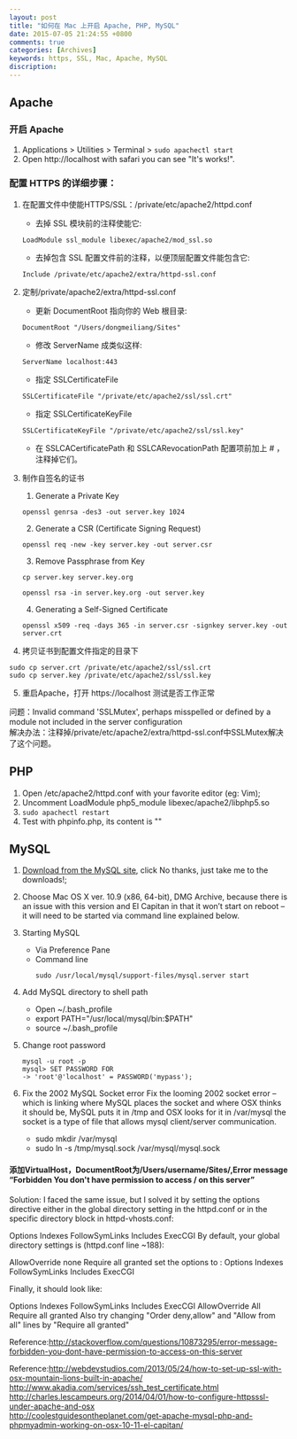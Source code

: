 ```yaml
---
layout: post
title: "如何在 Mac 上开启 Apache, PHP, MySQL"
date: 2015-07-05 21:24:55 +0800
comments: true
categories: [Archives]
keywords: https, SSL, Mac, Apache, MySQL
discription: 
---
```

## Apache
### 开启 Apache 
1. Applications > Utilities > Terminal > `sudo apachectl start`
2. Open http://localhost with safari you can see "It's works!".

### 配置 HTTPS 的详细步骤：  

1. 在配置文件中使能HTTPS/SSL：/private/etc/apache2/httpd.conf 

	* 去掉 SSL 模块前的注释使能它:  
	```
	LoadModule ssl_module libexec/apache2/mod_ssl.so
	```
   * 去掉包含 SSL 配置文件前的注释，以便顶层配置文件能包含它:  
   ```
   Include /private/etc/apache2/extra/httpd-ssl.conf
   ```

2. 定制/private/apache2/extra/httpd-ssl.conf  

	* 更新 DocumentRoot 指向你的 Web 根目录:  
	```
	DocumentRoot "/Users/dongmeiliang/Sites"
	```

	* 修改 ServerName 成类似这样:  
	```
	ServerName localhost:443
	```
	* 指定 SSLCertificateFile  
	```
	SSLCertificateFile "/private/etc/apache2/ssl/ssl.crt"
	```
	
	* 指定 SSLCertificateKeyFile   
	```
	SSLCertificateKeyFile "/private/etc/apache2/ssl/ssl.key"
	```
	* 在 SSLCACertificatePath 和 SSLCARevocationPath 配置项前加上 # ，注释掉它们。
<!-- more -->
3. 制作自签名的证书

	1) Generate a Private Key  
	```
	openssl genrsa -des3 -out server.key 1024
	```
	
	2) Generate a CSR (Certificate Signing Request)  
	```
	openssl req -new -key server.key -out server.csr
	```
	
	3) Remove Passphrase from Key  
	```
	cp server.key server.key.org  
	```  
	```
	openssl rsa -in server.key.org -out server.key
	```
	
	4) Generating a Self-Signed Certificate  
	```
	openssl x509 -req -days 365 -in server.csr -signkey server.key -out 	server.crt
	```

4. 拷贝证书到配置文件指定的目录下  
```
sudo cp server.crt /private/etc/apache2/ssl/ssl.crt
sudo cp server.key /private/etc/apache2/ssl/ssl.key
```


5. 重启Apache，打开 https://localhost 测试是否工作正常  

问题：Invalid command 'SSLMutex', perhaps misspelled or defined by a module not included in the server configuration  
解决办法：注释掉/private/etc/apache2/extra/httpd-ssl.conf中SSLMutex解决了这个问题。

## PHP
1. Open /etc/apache2/httpd.conf with your favorite editor (eg: Vim);
2. Uncomment LoadModule php5_module libexec/apache2/libphp5.so
3. `sudo apachectl restart`
4. Test with phpinfo.php, its content is "<?php phpinfo(); ?>"

## MySQL
1. [Download from the MySQL site](http://dev.mysql.com/downloads/mysql/), click No thanks, just take me to the downloads!;
2. Choose Mac OS X ver. 10.9 (x86, 64-bit), DMG Archive, because there is an issue with this version and El Capitan in that it won’t start on reboot – it will need to be started via command line explained below.
3. Starting MySQL
	* Via Preference Pane
	* Command line 
		```
		sudo /usr/local/mysql/support-files/mysql.server start
		```
4. Add MySQL directory to shell path
	* Open ~/.bash_profile
	* export PATH="/usr/local/mysql/bin:$PATH"
	* source ~/.bash_profile

5. Change root password
	```
	mysql -u root -p
	mysql> SET PASSWORD FOR
    -> 'root'@'localhost' = PASSWORD('mypass');
	```
	
6. Fix the 2002 MySQL Socket error
	Fix the looming 2002 socket error – which is linking where MySQL places the socket and where OSX thinks it should be, MySQL puts it in /tmp and OSX looks for it in /var/mysql the socket is a type of file that allows mysql client/server communication.
	* sudo mkdir /var/mysql
	* sudo ln -s /tmp/mysql.sock /var/mysql/mysql.sock


#### 添加VirtualHost，DocumentRoot为/Users/username/Sites/,Error message “Forbidden You don't have permission to access / on this server”

Solution:
I faced the same issue, but I solved it by setting the options directive either in the global directory setting in the httpd.conf or in the specific directory block in httpd-vhosts.conf:

Options Indexes FollowSymLinks Includes ExecCGI
By default, your global directory settings is (httpd.conf line ~188):

<Directory />
     AllowOverride none
     Require all granted
</Directory>
set the options to : Options Indexes FollowSymLinks Includes ExecCGI

Finally, it should look like:

<Directory />
     Options Indexes FollowSymLinks Includes ExecCGI
     AllowOverride All
     Require all granted
</Directory>
Also try changing "Order deny,allow" and "Allow from all" lines by "Require all granted"

Reference:http://stackoverflow.com/questions/10873295/error-message-forbidden-you-dont-have-permission-to-access-on-this-server

Reference:http://webdevstudios.com/2013/05/24/how-to-set-up-ssl-with-osx-mountain-lions-built-in-apache/   
http://www.akadia.com/services/ssh_test_certificate.html  
http://charles.lescampeurs.org/2014/04/01/how-to-configure-httpsssl-under-apache-and-osx  
http://coolestguidesontheplanet.com/get-apache-mysql-php-and-phpmyadmin-working-on-osx-10-11-el-capitan/

